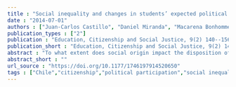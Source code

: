 ```yaml
---
title : "Social inequality and changes in students’ expected political participation in Chile"
date : "2014-07-01"
authors : ["Juan-Carlos Castillo", "Daniel Miranda", "Macarena Bonhomme", "Cristian Cox", "Martin Bascope"]
publication_types : ["2"]
publication : "Education, Citizenship and Social Justice, 9(2) 140--156  https://doi.org/10.1177/1746197914520650"
publication_short : "Education, Citizenship and Social Justice, 9(2) 140--156  https://doi.org/10.1177/1746197914520650"
abstract : "To what extent does social origin impact the disposition of students toward becoming politically involved in their future adult life? Using Chilean data from Civic Education Study, 1999 (N = 5688), and International Civic and Citizenship Education Study, 2009 (N = 5192), the present research analyzes, on the one hand, the impact of socioeconomic variables on attitudes toward future political participation and, on the other hand, explores to what extent the association between social origin and participation has changed over time. The analysis is performed in a multilevel framework, to account for both family socioeconomic status and individual school characteristics. The results support the hypothesis that social origin continues to have a strong influence on students’ attitudes toward political participation, in the context of the two measurement points. The resulting discussion focuses on the role of schools in reducing socioeconomic differences, an issue that acquires additional relevance in societies with high inequality such as Chile."
abstract_short : ""
url_source : "https://doi.org/10.1177/1746197914520650"
tags : ["Chile","citizenship","political participation","social inequality","social origin"]
---
```

